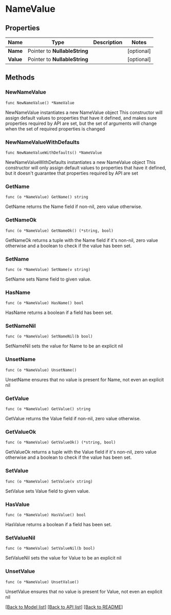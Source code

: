 # NameValue

## Properties

Name | Type | Description | Notes
------------ | ------------- | ------------- | -------------
**Name** | Pointer to **NullableString** |  | [optional] 
**Value** | Pointer to **NullableString** |  | [optional] 

## Methods

### NewNameValue

`func NewNameValue() *NameValue`

NewNameValue instantiates a new NameValue object
This constructor will assign default values to properties that have it defined,
and makes sure properties required by API are set, but the set of arguments
will change when the set of required properties is changed

### NewNameValueWithDefaults

`func NewNameValueWithDefaults() *NameValue`

NewNameValueWithDefaults instantiates a new NameValue object
This constructor will only assign default values to properties that have it defined,
but it doesn't guarantee that properties required by API are set

### GetName

`func (o *NameValue) GetName() string`

GetName returns the Name field if non-nil, zero value otherwise.

### GetNameOk

`func (o *NameValue) GetNameOk() (*string, bool)`

GetNameOk returns a tuple with the Name field if it's non-nil, zero value otherwise
and a boolean to check if the value has been set.

### SetName

`func (o *NameValue) SetName(v string)`

SetName sets Name field to given value.

### HasName

`func (o *NameValue) HasName() bool`

HasName returns a boolean if a field has been set.

### SetNameNil

`func (o *NameValue) SetNameNil(b bool)`

 SetNameNil sets the value for Name to be an explicit nil

### UnsetName
`func (o *NameValue) UnsetName()`

UnsetName ensures that no value is present for Name, not even an explicit nil
### GetValue

`func (o *NameValue) GetValue() string`

GetValue returns the Value field if non-nil, zero value otherwise.

### GetValueOk

`func (o *NameValue) GetValueOk() (*string, bool)`

GetValueOk returns a tuple with the Value field if it's non-nil, zero value otherwise
and a boolean to check if the value has been set.

### SetValue

`func (o *NameValue) SetValue(v string)`

SetValue sets Value field to given value.

### HasValue

`func (o *NameValue) HasValue() bool`

HasValue returns a boolean if a field has been set.

### SetValueNil

`func (o *NameValue) SetValueNil(b bool)`

 SetValueNil sets the value for Value to be an explicit nil

### UnsetValue
`func (o *NameValue) UnsetValue()`

UnsetValue ensures that no value is present for Value, not even an explicit nil

[[Back to Model list]](../README.md#documentation-for-models) [[Back to API list]](../README.md#documentation-for-api-endpoints) [[Back to README]](../README.md)


